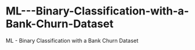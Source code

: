 # ML---Binary-Classification-with-a-Bank-Churn-Dataset
ML - Binary Classification with a Bank Churn Dataset
